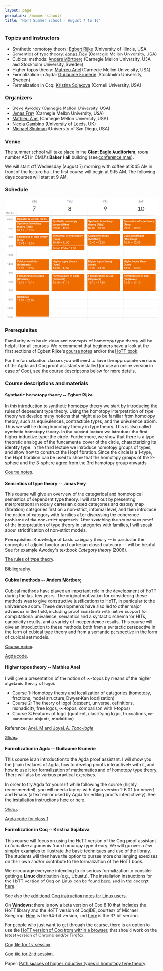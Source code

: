 ```yaml
---
layout: page
permalink: /summer-school/
title: "HoTT Summer School - August 7 to 10"
---
```


### Topics and Instructors

* Synthetic homotopy theory: [Egbert Rijke](https://github.com/EgbertRijke) (University of Illinois, USA)
* Semantics of type theory: [Jonas Frey](https://sites.google.com/site/jonasfreysite/) (Carnegie Mellon University, USA)
* Cubical methods: [Anders Mörtberg](http://www.cs.cmu.edu/~amoertbe/) (Carnegie Mellon University, USA and Stockholm University, Sweden)
* Higher topos theory: [Mathieu Anel](http://mathieu.anel.free.fr) (Carnegie Mellon University, USA)
* Formalization in Agda: [Guillaume Brunerie](https://guillaumebrunerie.github.io) (Stockholm University, Sweden)
* Formalization in Coq: [Kristina Sojakova](http://www.cs.cornell.edu/~ks858/) (Cornell University, USA)

### Organizers

* [Steve Awodey](https://www.andrew.cmu.edu/user/awodey/) (Carnegie Mellon University, USA)
* [Jonas Frey](https://sites.google.com/site/jonasfreysite/) (Carnegie Mellon University, USA)
* [Mathieu Anel](http://mathieu.anel.free.fr/) (Carnegie Mellon University, USA)
* [Nicola Gambino](http://www1.maths.leeds.ac.uk/~pmtng/) (University of Leeds, UK)
* [Michael Shulman](http://home.sandiego.edu/~shulman/) (University of San Diego, USA)

### Venue

The summer school will take place in the **Giant Eagle Auditorium**, room number
A51 in CMU's **Baker Hall** building (see [conference
map](https://drive.google.com/open?id=1Eq3-6x6P75jL6tUcY7eDLOuoL2-7NbHc&usp=sharing)).

We will start off Wednesday (August 7) morning with coffee at 8:45 AM in front
of the lecture hall, the first course will begin at 9:15 AM. The following days
courses will start at 9 AM.

### Schedule

![Summer school program](/images/ss-schedule.png)

### Prerequisites

Familiarity with basic ideas and concepts of homotopy type theory will be
helpful for all courses. We recommend that beginners have a look at the first
sections of Egbert Rijke's [course notes](/images/hott-intro-rijke.pdf) and/or
the [HoTT
book](https://hott.github.io/book/nightly/hott-online-1212-g0d25f68.pdf).

For the formalization classes you will need to have the appropriate versions of
the Agda and Coq proof assistants installed (or use an online version in case of
Coq), see the course descriptions below for more details.

### Course descriptions and materials

#### Synthetic homotopy theory -- Egbert Rijke

In this introduction to synthetic homotopy theory we start by introducing the
rules of dependent type theory. Using the homotopy interpretation of type theory
we develop many notions that might also be familiar from homotopy theory, such
as equivalences, contractible types, and the univalence axiom. Thus we will be
doing homotopy theory in type theory. This is also called synthetic homotopy
theory. In the second lecture we introduce the first higher inductive type: the
circle. Furthermore, we show that there is a type theoretic analogue of the
fundamental cover of the circle, characterizing its identity type. In the third
lecture we introduce homotopy groups of types, and show how to construct the
Hopf fibration. Since the circle is a 1-type, the Hopf fibration can be used to
show that the homotopy groups of the 2-sphere and the 3-sphere agree from the
3rd homotopy group onwards.

[Course notes](/images/hott-intro-rijke.pdf).

#### Semantics of type theory -- Jonas Frey

This course will give an overview of the categorical and homotopical semantics
of dependent type theory. I will start out by presenting interpretations in
locally cartesian closed categories and display map (fibration) categories first
on a non-strict, informal level, and then introduce the notion of category
with families after discussing the coherence problems of the non-strict
approach. After sketching the soundness proof of the interpretation of type
theory in categories with families, I will speak about strictification of
non-strict models.

Prerequisites: Knowledge of basic category theory -- in particular the concepts
of adjoint functor and cartesian closed category -- will be helpful. See for example
Awodey's textbook *Category theory* (2006).

[The rules of type theory](/images/mltt-rules.pdf).

[Bibliography](/images/semantics-bibliography.pdf).


#### Cubical methods -- Anders Mörtberg

Cubical methods have played an important role in the development of HoTT during
the last few years. The original motivation for considering these methods was to
give constructive justifications to HoTT, in particular to the univalence axiom.
These developments have also led to other major advances in the field, including
proof assistants with native support for computational univalence, semantics and
a syntactic schema for HITs, canonicity results, and a variety of independence
results. This course will give an introduction to these methods, both from a
syntactic perspective in the form of cubical type theory and from a semantic
perspective in the form of cubical set models.

[Course notes](http://www.cs.cmu.edu/~amoertbe/papers/cubicalmethods.pdf).

[Agda code](https://github.com/agda/cubical/blob/hottschool2019/Cubical/HoTTSchool.agda).

#### Higher topos theory -- Mathieu Anel


I will give a presentation of the notion of ∞-topos by means of the higher
algebraic theory of logoi.

* Course 1: Homotopy theory and localization of categories (homotopy, fractions,
  model structure, Dwyer-Kan localization)
* Course 2: The theory of logoi (descent, universe, definitions, monadicity,
  free logos, ∞-topos, comparison with 1-topos)
* Course 3: Features of logoi (quotient, classifying logoi, truncations,
  ∞-connected objects, modalities)

Reference: [Anel, M and Joyal, A.
*Topo-logie*](http://mathieu.anel.free.fr/mat/doc/Anel-Joyal-Topo-logie.pdf)

[Slides](http://mathieu.anel.free.fr/mat/doc/Anel-HoTT2019SS-LectureI.pdf).

#### Formalization in Agda -- Guillaume Brunerie

This course is an introduction to the Agda proof assistant. I will show you the
[main features of Agda, how to develop proofs interactively with it, and how to
use it for formalization of mathematics and of homotopy type theory. There will
also be various practical exercises.

In order to try Agda for yourself while following the course (highly
recommended), you will need a laptop with Agda version 2.6.0.1 (or newer) and
Emacs (a text editor used by Agda for editing proofs interactively). See the
installation instructions
[here](https://hott.github.io/HoTT-2019/agda-installation/) or
[here](https://agda.readthedocs.io/en/v2.6.0.1/getting-started/installation.html).

[Slides](https://guillaumebrunerie.github.io/pdf/SummerSchool1.pdf).

[Agda code for class 1](https://guillaumebrunerie.github.io/agda/SummerSchool1.agda).

#### Formalization in Coq -- Kristina Sojakova

This course will focus on using the HoTT version of the Coq proof assistant to
formalize arguments from homotopy type theory. We will go over a few simpler
examples to illustrate the basic techniques and use of the library. The students
will then have the option to pursue more challenging exercises on their own
and/or contribute to the formalization of the HoTT book.

We encourage everyone intending to do serious formalization to consider getting
a **Linux** distribution (e.g., Ubuntu). The installation instructions for the
HoTT version of Coq on Linux can be found
[here](https://github.com/HoTT/HoTT/blob/master/INSTALL.md), and in the
excerpt [here](https://hott.github.io/HoTT-2019/coq-installation/).

See also the [additional Coq instruction notes for Linux users](https://hott.github.io/HoTT-2019/coq-additional-linux-instructions/).

On **Windows**: there is now a beta version of Coq 8.10 that includes the HoTT
library and the HoTT version of CoqIDE, courtesy of Michael Soegtrop.
[Here](https://gitlab.com/coq/coq/-/jobs/261177798/artifacts/browse/artifacts/)
is the 64-bit version, and
[here](https://gitlab.com/coq/coq/-/jobs/261177800/artifacts/browse/artifacts/)
is the 32 bit version.

For people who just want to get through the course, there is an option to use
the [HoTT version of Coq from within a browser](https://x80.org/rhino-hott/),
that should work on the latest version of Chrome and/or Firefox.

[Coq file for 1st session](../files/class1.v).

[Coq file for 2nd session](../files/class2.v).

Paper: [Path spaces of higher inductive types in homotopy type theory](https://arxiv.org/pdf/1901.06022.pdf).
